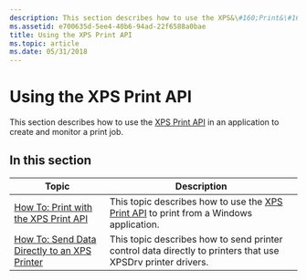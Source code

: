 ```yaml
---
description: This section describes how to use the XPS&\#160;Print&\#160;API in an application to create and monitor a print job.
ms.assetid: e700635d-5ee4-40b6-94ad-22f6588a0bae
title: Using the XPS Print API
ms.topic: article
ms.date: 05/31/2018
---
```


# Using the XPS Print API

This section describes how to use the [XPS Print API](xps-printing.md) in an application to create and monitor a print job.

## In this section



| Topic                                                                                                  | Description                                                                                                            |
|--------------------------------------------------------------------------------------------------------|------------------------------------------------------------------------------------------------------------------------|
| [How To: Print with the XPS Print API](printing-with-the-xpsprint-api.md)<br/>                  | This topic describes how to use the [XPS Print API](xpsprint-api.md) to print from a Windows application.<br/>  |
| [How To: Send Data Directly to an XPS Printer](sending-data-directly-to-an-xps-printer.md)<br/> | This topic describes how to send printer control data directly to printers that use XPSDrv printer drivers.<br/> |



 

 

 




